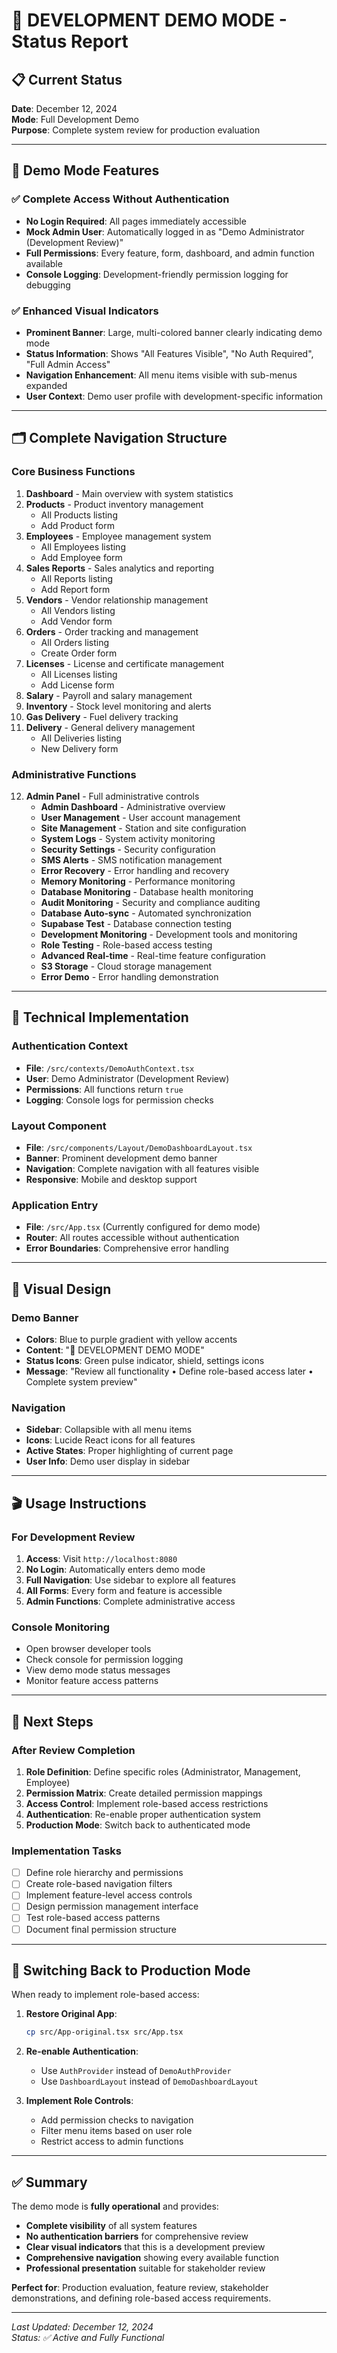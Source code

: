 # 🚀 DEVELOPMENT DEMO MODE - Status Report

## 📋 **Current Status**
**Date**: December 12, 2024  
**Mode**: Full Development Demo  
**Purpose**: Complete system review for production evaluation  

---

## 🎯 **Demo Mode Features**

### ✅ **Complete Access Without Authentication**
- **No Login Required**: All pages immediately accessible
- **Mock Admin User**: Automatically logged in as "Demo Administrator (Development Review)"
- **Full Permissions**: Every feature, form, dashboard, and admin function available
- **Console Logging**: Development-friendly permission logging for debugging

### ✅ **Enhanced Visual Indicators**
- **Prominent Banner**: Large, multi-colored banner clearly indicating demo mode
- **Status Information**: Shows "All Features Visible", "No Auth Required", "Full Admin Access"
- **Navigation Enhancement**: All menu items visible with sub-menus expanded
- **User Context**: Demo user profile with development-specific information

---

## 🗂️ **Complete Navigation Structure**

### **Core Business Functions**
1. **Dashboard** - Main overview with system statistics
2. **Products** - Product inventory management
   - All Products listing
   - Add Product form
3. **Employees** - Employee management system
   - All Employees listing  
   - Add Employee form
4. **Sales Reports** - Sales analytics and reporting
   - All Reports listing
   - Add Report form
5. **Vendors** - Vendor relationship management
   - All Vendors listing
   - Add Vendor form
6. **Orders** - Order tracking and management
   - All Orders listing
   - Create Order form
7. **Licenses** - License and certificate management
   - All Licenses listing
   - Add License form
8. **Salary** - Payroll and salary management
9. **Inventory** - Stock level monitoring and alerts
10. **Gas Delivery** - Fuel delivery tracking
11. **Delivery** - General delivery management
    - All Deliveries listing
    - New Delivery form

### **Administrative Functions**
12. **Admin Panel** - Full administrative controls
    - **Admin Dashboard** - Administrative overview
    - **User Management** - User account management
    - **Site Management** - Station and site configuration  
    - **System Logs** - System activity monitoring
    - **Security Settings** - Security configuration
    - **SMS Alerts** - SMS notification management
    - **Error Recovery** - Error handling and recovery
    - **Memory Monitoring** - Performance monitoring
    - **Database Monitoring** - Database health monitoring
    - **Audit Monitoring** - Security and compliance auditing
    - **Database Auto-sync** - Automated synchronization
    - **Supabase Test** - Database connection testing
    - **Development Monitoring** - Development tools and monitoring
    - **Role Testing** - Role-based access testing
    - **Advanced Real-time** - Real-time feature configuration
    - **S3 Storage** - Cloud storage management
    - **Error Demo** - Error handling demonstration

---

## 🔧 **Technical Implementation**

### **Authentication Context**
- **File**: `/src/contexts/DemoAuthContext.tsx`
- **User**: Demo Administrator (Development Review)
- **Permissions**: All functions return `true`
- **Logging**: Console logs for permission checks

### **Layout Component**  
- **File**: `/src/components/Layout/DemoDashboardLayout.tsx`
- **Banner**: Prominent development demo banner
- **Navigation**: Complete navigation with all features visible
- **Responsive**: Mobile and desktop support

### **Application Entry**
- **File**: `/src/App.tsx` (Currently configured for demo mode)
- **Router**: All routes accessible without authentication
- **Error Boundaries**: Comprehensive error handling

---

## 🎨 **Visual Design**

### **Demo Banner**
- **Colors**: Blue to purple gradient with yellow accents
- **Content**: "🚀 DEVELOPMENT DEMO MODE"
- **Status Icons**: Green pulse indicator, shield, settings icons
- **Message**: "Review all functionality • Define role-based access later • Complete system preview"

### **Navigation**
- **Sidebar**: Collapsible with all menu items
- **Icons**: Lucide React icons for all features
- **Active States**: Proper highlighting of current page
- **User Info**: Demo user display in sidebar

---

## 🎬 **Usage Instructions**

### **For Development Review**
1. **Access**: Visit `http://localhost:8080`
2. **No Login**: Automatically enters demo mode
3. **Full Navigation**: Use sidebar to explore all features
4. **All Forms**: Every form and feature is accessible
5. **Admin Functions**: Complete administrative access

### **Console Monitoring**
- Open browser developer tools
- Check console for permission logging
- View demo mode status messages
- Monitor feature access patterns

---

## 📝 **Next Steps**

### **After Review Completion**
1. **Role Definition**: Define specific roles (Administrator, Management, Employee)
2. **Permission Matrix**: Create detailed permission mappings
3. **Access Control**: Implement role-based access restrictions
4. **Authentication**: Re-enable proper authentication system
5. **Production Mode**: Switch back to authenticated mode

### **Implementation Tasks**
- [ ] Define role hierarchy and permissions
- [ ] Create role-based navigation filters
- [ ] Implement feature-level access controls
- [ ] Design permission management interface
- [ ] Test role-based access patterns
- [ ] Document final permission structure

---

## 🔄 **Switching Back to Production Mode**

When ready to implement role-based access:

1. **Restore Original App**: 
   ```bash
   cp src/App-original.tsx src/App.tsx
   ```

2. **Re-enable Authentication**:
   - Use `AuthProvider` instead of `DemoAuthProvider`
   - Use `DashboardLayout` instead of `DemoDashboardLayout`

3. **Implement Role Controls**:
   - Add permission checks to navigation
   - Filter menu items based on user role
   - Restrict access to admin functions

---

## ✅ **Summary**

The demo mode is **fully operational** and provides:
- **Complete visibility** of all system features
- **No authentication barriers** for comprehensive review
- **Clear visual indicators** that this is a development preview
- **Comprehensive navigation** showing every available function
- **Professional presentation** suitable for stakeholder review

**Perfect for**: Production evaluation, feature review, stakeholder demonstrations, and defining role-based access requirements.

---

*Last Updated: December 12, 2024*  
*Status: ✅ Active and Fully Functional*
